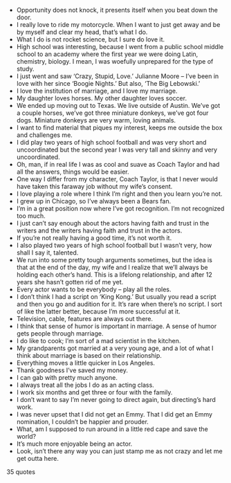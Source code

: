  - Opportunity does not knock, it presents itself when you beat down the door.
 - I really love to ride my motorcycle. When I want to just get away and be by myself and clear my head, that’s what I do.
 - What I do is not rocket science, but I sure do love it.
 - High school was interesting, because I went from a public school middle school to an academy where the first year we were doing Latin, chemistry, biology. I mean, I was woefully unprepared for the type of study.
 - I just went and saw ‘Crazy, Stupid, Love.’ Julianne Moore – I’ve been in love with her since ‘Boogie Nights.’ But also, ‘The Big Lebowski.’
 - I love the institution of marriage, and I love my marriage.
 - My daughter loves horses. My other daughter loves soccer.
 - We ended up moving out to Texas. We live outside of Austin. We’ve got a couple horses, we’ve got three miniature donkeys, we’ve got four dogs. Miniature donkeys are very warm, loving animals.
 - I want to find material that piques my interest, keeps me outside the box and challenges me.
 - I did play two years of high school football and was very short and uncoordinated but the second year I was very tall and skinny and very uncoordinated.
 - Oh, man, if in real life I was as cool and suave as Coach Taylor and had all the answers, things would be easier.
 - One way I differ from my character, Coach Taylor, is that I never would have taken this faraway job without my wife’s consent.
 - I love playing a role where I think I’m right and then you learn you’re not.
 - I grew up in Chicago, so I’ve always been a Bears fan.
 - I’m in a great position now where I’ve got recognition. I’m not recognized too much.
 - I just can’t say enough about the actors having faith and trust in the writers and the writers having faith and trust in the actors.
 - If you’re not really having a good time, it’s not worth it.
 - I also played two years of high school football but I wasn’t very, how shall I say it, talented.
 - We run into some pretty tough arguments sometimes, but the idea is that at the end of the day, my wife and I realize that we’ll always be holding each other’s hand. This is a lifelong relationship, and after 12 years she hasn’t gotten rid of me yet.
 - Every actor wants to be everybody – play all the roles.
 - I don’t think I had a script on ‘King Kong.’ But usually you read a script and then you go and audition for it. It’s rare when there’s no script. I sort of like the latter better, because I’m more successful at it.
 - Television, cable, features are always out there.
 - I think that sense of humor is important in marriage. A sense of humor gets people through marriage.
 - I do like to cook; I’m sort of a mad scientist in the kitchen.
 - My grandparents got married at a very young age, and a lot of what I think about marriage is based on their relationship.
 - Everything moves a little quicker in Los Angeles.
 - Thank goodness I’ve saved my money.
 - I can gab with pretty much anyone.
 - I always treat all the jobs I do as an acting class.
 - I work six months and get three or four with the family.
 - I don’t want to say I’m never going to direct again, but directing’s hard work.
 - I was never upset that I did not get an Emmy. That I did get an Emmy nomination, I couldn’t be happier and prouder.
 - What, am I supposed to run around in a little red cape and save the world?
 - It’s much more enjoyable being an actor.
 - Look, isn’t there any way you can just stamp me as not crazy and let me get outta here.

35 quotes